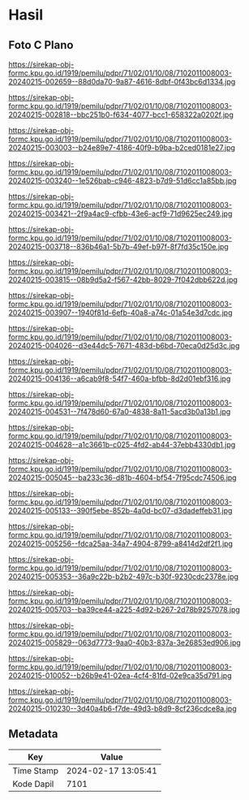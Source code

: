 # Hasil

## Foto C Plano

https://sirekap-obj-formc.kpu.go.id/1919/pemilu/pdpr/71/02/01/10/08/7102011008003-20240215-002659--88d0da70-9a87-4616-8dbf-0f43bc6d1334.jpg

https://sirekap-obj-formc.kpu.go.id/1919/pemilu/pdpr/71/02/01/10/08/7102011008003-20240215-002818--bbc251b0-f634-4077-bcc1-658322a0202f.jpg

https://sirekap-obj-formc.kpu.go.id/1919/pemilu/pdpr/71/02/01/10/08/7102011008003-20240215-003003--b24e89e7-4186-40f9-b9ba-b2ced0181e27.jpg

https://sirekap-obj-formc.kpu.go.id/1919/pemilu/pdpr/71/02/01/10/08/7102011008003-20240215-003240--1e526bab-c946-4823-b7d9-51d6cc1a85bb.jpg

https://sirekap-obj-formc.kpu.go.id/1919/pemilu/pdpr/71/02/01/10/08/7102011008003-20240215-003421--2f9a4ac9-cfbb-43e6-acf9-71d9625ec249.jpg

https://sirekap-obj-formc.kpu.go.id/1919/pemilu/pdpr/71/02/01/10/08/7102011008003-20240215-003718--836b46a1-5b7b-49ef-b97f-8f7fd35c150e.jpg

https://sirekap-obj-formc.kpu.go.id/1919/pemilu/pdpr/71/02/01/10/08/7102011008003-20240215-003815--08b9d5a2-f567-42bb-8029-7f042dbb622d.jpg

https://sirekap-obj-formc.kpu.go.id/1919/pemilu/pdpr/71/02/01/10/08/7102011008003-20240215-003907--1940f81d-6efb-40a8-a74c-01a54e3d7cdc.jpg

https://sirekap-obj-formc.kpu.go.id/1919/pemilu/pdpr/71/02/01/10/08/7102011008003-20240215-004026--d3e44dc5-7671-483d-b6bd-70eca0d25d3c.jpg

https://sirekap-obj-formc.kpu.go.id/1919/pemilu/pdpr/71/02/01/10/08/7102011008003-20240215-004136--a6cab9f8-54f7-460a-bfbb-8d2d01ebf316.jpg

https://sirekap-obj-formc.kpu.go.id/1919/pemilu/pdpr/71/02/01/10/08/7102011008003-20240215-004531--7f478d60-67a0-4838-8a11-5acd3b0a13b1.jpg

https://sirekap-obj-formc.kpu.go.id/1919/pemilu/pdpr/71/02/01/10/08/7102011008003-20240215-004628--a1c3661b-c025-4fd2-ab44-37ebb4330db1.jpg

https://sirekap-obj-formc.kpu.go.id/1919/pemilu/pdpr/71/02/01/10/08/7102011008003-20240215-005045--ba233c36-d81b-4604-bf54-7f95cdc74506.jpg

https://sirekap-obj-formc.kpu.go.id/1919/pemilu/pdpr/71/02/01/10/08/7102011008003-20240215-005133--390f5ebe-852b-4a0d-bc07-d3dadeffeb31.jpg

https://sirekap-obj-formc.kpu.go.id/1919/pemilu/pdpr/71/02/01/10/08/7102011008003-20240215-005256--fdca25aa-34a7-4904-8799-a8414d2df2f1.jpg

https://sirekap-obj-formc.kpu.go.id/1919/pemilu/pdpr/71/02/01/10/08/7102011008003-20240215-005353--36a9c22b-b2b2-497c-b30f-9230cdc2378e.jpg

https://sirekap-obj-formc.kpu.go.id/1919/pemilu/pdpr/71/02/01/10/08/7102011008003-20240215-005703--ba39ce44-a225-4d92-b267-2d78b9257078.jpg

https://sirekap-obj-formc.kpu.go.id/1919/pemilu/pdpr/71/02/01/10/08/7102011008003-20240215-005829--063d7773-9aa0-40b3-837a-3e26853ed906.jpg

https://sirekap-obj-formc.kpu.go.id/1919/pemilu/pdpr/71/02/01/10/08/7102011008003-20240215-010052--b26b9e41-02ea-4cf4-81fd-02e9ca35d791.jpg

https://sirekap-obj-formc.kpu.go.id/1919/pemilu/pdpr/71/02/01/10/08/7102011008003-20240215-010230--3d40a4b6-f7de-49d3-b8d9-8cf236cdce8a.jpg


## Metadata

| Key        | Value               |
| ---------- | ------------------- |
| Time Stamp | 2024-02-17 13:05:41 |
| Kode Dapil | 7101                |



